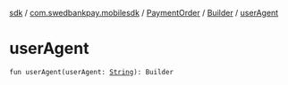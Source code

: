 [sdk](../../../index.md) / [com.swedbankpay.mobilesdk](../../index.md) / [PaymentOrder](../index.md) / [Builder](index.md) / [userAgent](./user-agent.md)

# userAgent

`fun userAgent(userAgent: `[`String`](https://kotlinlang.org/api/latest/jvm/stdlib/kotlin/-string/index.html)`): Builder`